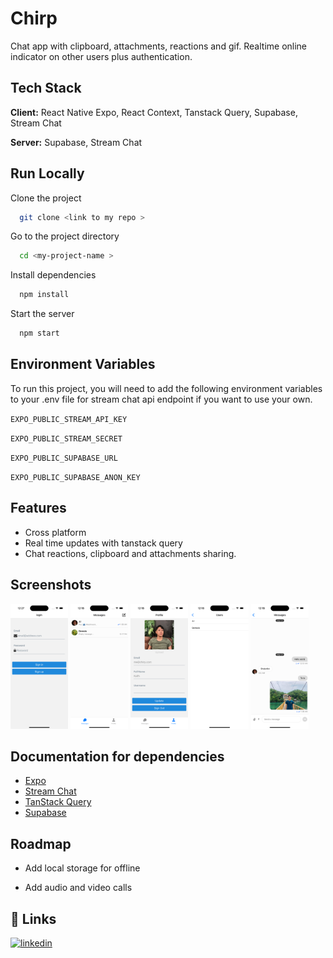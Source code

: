 # Chirp

Chat app with clipboard, attachments, reactions and gif. Realtime online indicator on other users plus authentication.

## Tech Stack

**Client:** React Native Expo, React Context, Tanstack Query, Supabase, Stream Chat

**Server:** Supabase, Stream Chat

## Run Locally

Clone the project

```bash
  git clone <link to my repo >
```

Go to the project directory

```bash
  cd <my-project-name >
```

Install dependencies

```bash
  npm install
```

Start the server

```bash
  npm start
```

## Environment Variables

To run this project, you will need to add the following environment variables to your .env file for stream chat api endpoint if you want to use your own.

`EXPO_PUBLIC_STREAM_API_KEY`

`EXPO_PUBLIC_STREAM_SECRET`

`EXPO_PUBLIC_SUPABASE_URL`

`EXPO_PUBLIC_SUPABASE_ANON_KEY`

## Features

- Cross platform
- Real time updates with tanstack query
- Chat reactions, clipboard and attachments sharing.

## Screenshots

<div>
<img src="screenshots/login.png" height="200" >
<img src="screenshots/messages.png" height="200" >
<img src="screenshots/profile.png" height="200" >
<img src="screenshots/users.png" height="200" >
<img src="screenshots/conversation.png" height="200" >
</div>

## Documentation for dependencies

- [Expo](https://docs.expo.dev/)
- [Stream Chat](https://getstream.io/chat/)
- [TanStack Query](https://tanstack.com/query/latest/docs/framework/react/overview)
- [Supabase](https://supabase.com/)

## Roadmap

- Add local storage for offline

- Add audio and video calls

## 🔗 Links

[![linkedin](https://img.shields.io/badge/linkedin-0A66C2?style=for-the-badge&logo=linkedin&logoColor=white)](https://www.linkedin.com/in/bellkim-keith-onggon-0b6467140/)
